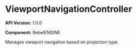 # ViewportNavigationController

**API Version:** 1.0.0

**Component:** RebelENGINE

Manages viewport navigation based on projection type


